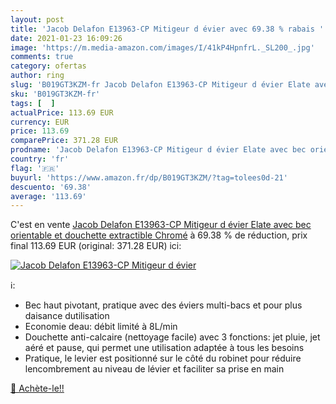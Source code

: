 ```yaml
---
layout: post
title: 'Jacob Delafon E13963-CP Mitigeur d évier avec 69.38 % rabais '
date: 2021-01-23 16:09:26
image: 'https://m.media-amazon.com/images/I/41kP4HpnfrL._SL200_.jpg'
comments: true
category: ofertas
author: ring
slug: 'B019GT3KZM-fr Jacob Delafon E13963-CP Mitigeur d évier Elate avec bec...'
sku: 'B019GT3KZM-fr'
tags: [  ]
actualPrice: 113.69 EUR
currency: EUR
price: 113.69
comparePrice: 371.28 EUR
prodname: 'Jacob Delafon E13963-CP Mitigeur d évier Elate avec bec orientable et douchette extractible  Chromé'
country: 'fr'
flag: '🇫🇷'
buyurl: 'https://www.amazon.fr/dp/B019GT3KZM/?tag=tolees0d-21'
descuento: '69.38'
average: '113.69'
---
```


C'est en vente [Jacob Delafon E13963-CP Mitigeur d évier Elate avec bec orientable et douchette extractible  Chromé](https://www.amazon.fr/dp/B019GT3KZM/?tag=tolees0d-21)  à  69.38 % de réduction, prix final  113.69 EUR (original: 371.28 EUR) ici:

[![Jacob Delafon E13963-CP Mitigeur d évier](https://m.media-amazon.com/images/I/41kP4HpnfrL._SL200_.jpg)](https://www.amazon.fr/dp/B019GT3KZM/?tag=tolees0d-21)

ℹ️:

- Bec haut pivotant, pratique avec des éviers multi-bacs et pour plus daisance dutilisation
- Economie deau: débit limité à 8L/min
- Douchette anti-calcaire (nettoyage facile) avec 3 fonctions: jet pluie, jet aéré et pause, qui permet une utilisation adaptée à tous les besoins
- Pratique, le levier est positionné sur le côté du robinet pour réduire lencombrement au niveau de lévier et faciliter sa prise en main

[🛒 Achète-le!!](https://www.amazon.fr/dp/B019GT3KZM/?tag=tolees0d-21)
